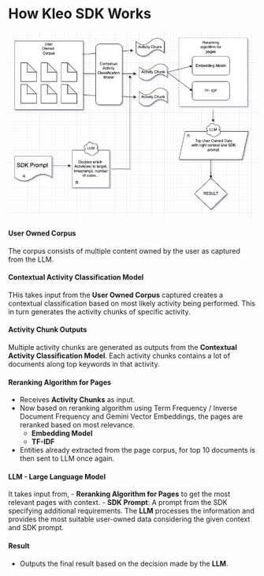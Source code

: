 # How Kleo SDK Works
![](/images/flow.png)

#### User Owned Corpus
The corpus consists of multiple content owned by the user as captured from the LLM. 

#### Contextual Activity Classification Model
THis takes input from the **User Owned Corpus** captured creates a contextual classification based on most likely activity being performed. This in turn generates the activity chunks of specific activity. 

#### Activity Chunk Outputs
Multiple activity chunks are generated as outputs from the **Contextual Activity Classification Model**. Each activity chunks contains a lot of documents along top keywords in that activity.

#### Reranking Algorithm for Pages
   - Receives **Activity Chunks** as input.
   - Now based on reranking algorithm using Term Frequency / Inverse Document Frequency and Gemini Vector Embeddings, the pages are reranked based on most relevance. 
     - **Embedding Model**
     - **TF-IDF**
   - Entities already extracted from the page corpus, for top 10 documents is then sent to LLM once again. 

#### LLM - Large Language Model
It takes input from, 
     - **Reranking Algorithm for Pages** to get the most relevant pages with context.
     - **SDK Prompt**: A prompt from the SDK specifying additional requirements.
The **LLM** processes the information and provides the most suitable user-owned data considering the given context and SDK prompt.

#### Result
   - Outputs the final result based on the decision made by the **LLM**.


